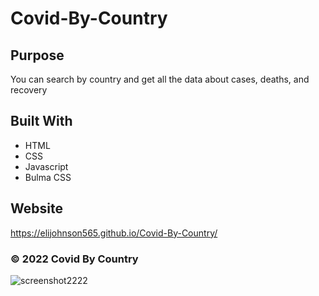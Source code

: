 
# Covid-By-Country

## Purpose
You can search by country and get all the data about cases, deaths, and recovery


## Built With
* HTML
* CSS
* Javascript
* Bulma CSS

## Website
https://elijohnson565.github.io/Covid-By-Country/ </br>





###  © 2022 Covid By Country

  ![screenshot2222](https://user-images.githubusercontent.com/93790723/153313731-de710fef-b140-468a-bac3-1d60bd07bac7.png)
